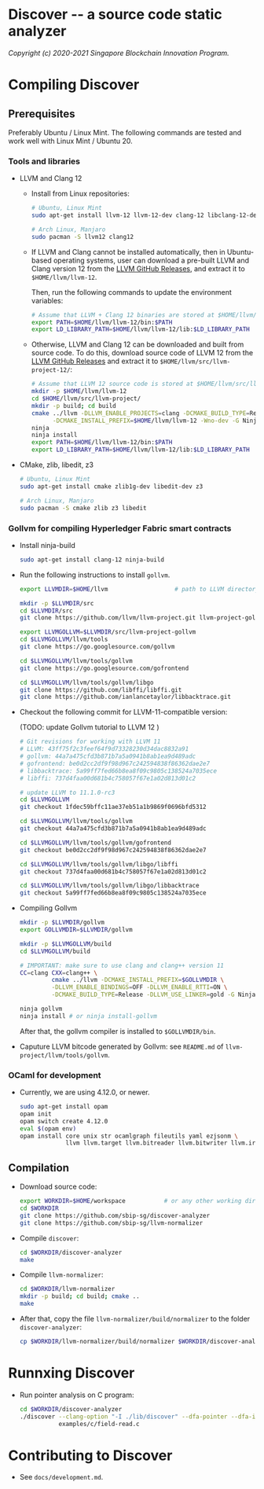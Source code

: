 Discover -- a source code static analyzer
=====================================================

*Copyright (c) 2020-2021 Singapore Blockchain Innovation Program.*


# Compiling Discover

## Prerequisites

Preferably Ubuntu / Linux Mint. The following commands are tested and work well
with Linux Mint / Ubuntu 20.

### Tools and libraries

- LLVM and Clang 12

  + Install from Linux repositories:

    ``` sh
    # Ubuntu, Linux Mint
    sudo apt-get install llvm-12 llvm-12-dev clang-12 libclang-12-dev

    # Arch Linux, Manjaro
    sudo pacman -S llvm12 clang12
    ```

  + If LLVM and Clang cannot be installed automatically, then in Ubuntu-based
    operating systems, user can download a pre-built LLVM and Clang version 12
    from the [LLVM GitHub Releases](https://github.com/llvm/llvm-project/releases), and extract it to `$HOME/llvm/llvm-12`.

    Then, run the following commands to update the environment variables:

    ``` sh
    # Assume that LLVM + Clang 12 binaries are stored at $HOME/llvm/llvm-12/
    export PATH=$HOME/llvm/llvm-12/bin:$PATH
    export LD_LIBRARY_PATH=$HOME/llvm/llvm-12/lib:$LD_LIBRARY_PATH
    ```

  + Otherwise, LLVM and Clang 12 can be downloaded and built from source code.
    To do this, download source code of LLVM 12 from the [LLVM GitHub
    Releases](https://github.com/llvm/llvm-project/releases) and extract it to `$HOME/llvm/src/llvm-project-12/`:

    ``` sh
    # Assume that LLVM 12 source code is stored at $HOME/llvm/src/llvm-project/
    mkdir -p $HOME/llvm/llvm-12
    cd $HOME/llvm/src/llvm-project/
    mkdir -p build; cd build
    cmake ../llvm -DLLVM_ENABLE_PROJECTS=clang -DCMAKE_BUILD_TYPE=Release \
          -DCMAKE_INSTALL_PREFIX=$HOME/llvm/llvm-12 -Wno-dev -G Ninja
    ninja
    ninja install
    export PATH=$HOME/llvm/llvm-12/bin:$PATH
    export LD_LIBRARY_PATH=$HOME/llvm/llvm-12/lib:$LD_LIBRARY_PATH
    ```

- CMake, zlib, libedit, z3

  ``` sh
  # Ubuntu, Linux Mint
  sudo apt-get install cmake zlib1g-dev libedit-dev z3

  # Arch Linux, Manjaro
  sudo pacman -S cmake zlib z3 libedit
  ```

### Gollvm for compiling Hyperledger Fabric smart contracts

- Install ninja-build

  ``` sh
  sudo apt-get install clang-12 ninja-build
  ```

- Run the following instructions to install `gollvm`.

  ``` sh
  export LLVMDIR=$HOME/llvm                   # path to LLVM directory

  mkdir -p $LLVMDIR/src
  cd $LLVMDIR/src
  git clone https://github.com/llvm/llvm-project.git llvm-project-gollvm

  export LLVMGOLLVM=$LLVMDIR/src/llvm-project-gollvm
  cd $LLVMGOLLVM/llvm/tools
  git clone https://go.googlesource.com/gollvm

  cd $LLVMGOLLVM/llvm/tools/gollvm
  git clone https://go.googlesource.com/gofrontend

  cd $LLVMGOLLVM/llvm/tools/gollvm/libgo
  git clone https://github.com/libffi/libffi.git
  git clone https://github.com/ianlancetaylor/libbacktrace.git
  ```
- Checkout the following commit for LLVM-11-compatible version:

  (TODO: update Gollvm tutorial to LLVM 12 )

  ``` sh
  # Git revisions for working with LLVM 11
  # LLVM: 43ff75f2c3feef64f9d73328230d34dac8832a91
  # gollvm: 44a7a475cfd3b871b7a5a0941b8ab1ea9d489adc
  # gofrontend: be0d2cc2df9f98d967c242594838f86362dae2e7
  # libbacktrace: 5a99ff7fed66b8ea8f09c9805c138524a7035ece
  # libffi: 737d4faa00d681b4c758057f67e1a02d813d01c2

  # update LLVM to 11.1.0-rc3
  cd $LLVMGOLLVM
  git checkout 1fdec59bffc11ae37eb51a1b9869f0696bfd5312

  cd $LLVMGOLLVM/llvm/tools/gollvm
  git checkout 44a7a475cfd3b871b7a5a0941b8ab1ea9d489adc

  cd $LLVMGOLLVM/llvm/tools/gollvm/gofrontend
  git checkout be0d2cc2df9f98d967c242594838f86362dae2e7

  cd $LLVMGOLLVM/llvm/tools/gollvm/libgo/libffi
  git checkout 737d4faa00d681b4c758057f67e1a02d813d01c2

  cd $LLVMGOLLVM/llvm/tools/gollvm/libgo/libbacktrace
  git checkout 5a99ff7fed66b8ea8f09c9805c138524a7035ece
  ```

- Compiling Gollvm

  ``` sh
  mkdir -p $LLVMDIR/gollvm
  export GOLLVMDIR=$LLVMDIR/gollvm

  mkdir -p $LLVMGOLLVM/build
  cd $LLVMGOLLVM/build

  # IMPORTANT: make sure to use clang and clang++ version 11
  CC=clang CXX=clang++ \
           cmake ../llvm -DCMAKE_INSTALL_PREFIX=$GOLLVMDIR \
           -DLLVM_ENABLE_BINDINGS=OFF -DLLVM_ENABLE_RTTI=ON \
           -DCMAKE_BUILD_TYPE=Release -DLLVM_USE_LINKER=gold -G Ninja

  ninja gollvm
  ninja install # or ninja install-gollvm
  ```

  After that, the gollvm compiler is installed to `$GOLLVMDIR/bin`.

- Caputure LLVM bitcode generated by Gollvm: see `README.md` of
  `llvm-project/llvm/tools/gollvm`.

### OCaml for development

- Currently, we are using 4.12.0, or newer.

  ``` sh
  sudo apt-get install opam
  opam init
  opam switch create 4.12.0
  eval $(opam env)
  opam install core unix str ocamlgraph fileutils yaml ezjsonm \
               llvm llvm.target llvm.bitreader llvm.bitwriter llvm.irreader
  ```

## Compilation

- Download source code:

  ``` sh
  export WORKDIR=$HOME/workspace           # or any other working directory
  cd $WORKDIR
  git clone https://github.com/sbip-sg/discover-analyzer
  git clone https://github.com/sbip-sg/llvm-normalizer
  ```

- Compile `discover`:

  ``` sh
  cd $WORKDIR/discover-analyzer
  make
  ```

- Compile `llvm-normalizer`:

  ``` sh
  cd $WORKDIR/llvm-normalizer
  mkdir -p build; cd build; cmake ..
  make
  ```

- After that, copy the file `llvm-normalizer/build/normalizer` to the folder
  `discover-analyzer`:

  ``` sh
  cp $WORKDIR/llvm-normalizer/build/normalizer $WORKDIR/discover-analyzer/
  ```

# Runnxing Discover

- Run pointer analysis on C program:

  ``` sh
  cd $WORKDIR/discover-analyzer
  ./discover --clang-option "-I ./lib/discover" --dfa-pointer --dfa-inter \
             examples/c/field-read.c
  ```

# Contributing to Discover

- See `docs/development.md`.
